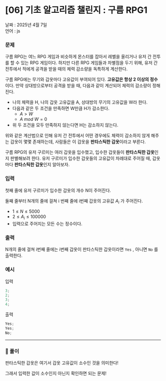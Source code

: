 # [06] 기초 알고리즘 챌린지 : 구름 RPG1

날짜 : 2025년 4월 7일  
언어 : js

### 문제

구름 RPG는 여느 RPG 게임과 비슷하게 몬스터를 잡아서 레벨을 올리거나 유저 간 전투를 할 수 있는 RPG 게임이다. 하지만 다른 RPG 게임들과 차별점을 두기 위해, 유저 간 전투에서 적에게 공격을 받을 때의 체력 감소량을 독특하게 계산한다.

구름 RPG에는 무기와 갑옷마다 고유값이 부여되어 있다. **고유값은 항상 2 이상의 정수**이다. 만약 상대방으로부터 공격을 받을 때, 다음과 같이 계산되어 체력의 감소량이 정해진다.

- 나의 체력을 H, 나의 갑옷 고유값을 A, 상대방의 무기의 고유값을 W라 한다.
- 다음과 같은 두 조건을 만족하면 W만큼 H가 감소한다.
  - $A > W$
  - $A \ mod \ W = 0$
- 위 두 조건을 모두 만족하지 않는다면 H는 감소하지 않는다.

위와 같은 계산법으로 인해 유저 간 전투에서 어떤 경우에도 체력이 감소하지 않게 해주는 갑옷이 몇몇 존재하는데, 사람들은 이 갑옷을 **판타스틱한 갑옷**이라고 부른다.

구름 RPG의 유저 구르미는 여러 갑옷을 입수했고, 입수한 갑옷들이 **판타스틱한 갑옷**인지 판별해보려 한다. 유저 구르미가 입수한 갑옷들의 고유값이 차례대로 주어질 때, 갑옷마다 **판타스틱한 갑옷**인지 알아보자.

### 입력

첫째 줄에 유저 구르미가 입수한 갑옷의 개수 N이 주어진다.

둘째 줄부터 N개의 줄에 걸쳐 i 번째 줄에 i번째 갑옷의 고유값 $A_i$ 가 주어진다.

- $1 \le N \le 5000$
- $2 \le A_i \le 100000$
- 입력으로 주어지는 모든 수는 정수이다.

### 출력

N개의 줄에 걸쳐 i번째 줄에는 i번째 갑옷이 판타스틱한 갑옷이라면 `Yes` , 아니면 `No` 를 출력한다.

### 예시

입력

```jsx
3;
2;
3;
4;
```

출력

```jsx
Yes;
Yes;
No;
```

---

### 🤧 풀이

판타스틱한 갑옷은 여기서 갑옷 고유값이 소수인 것을 의미한다!

그래서 입력한 값이 소수인지 아닌지 확인하면 되는 문제!
